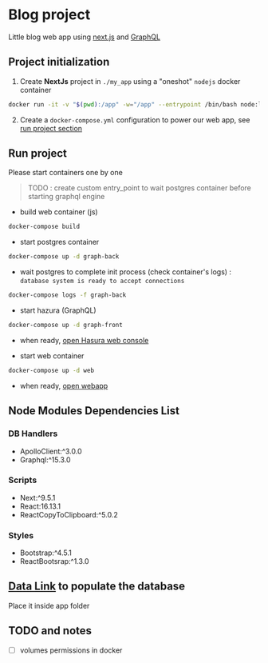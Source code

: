 
# Blog  project
Little blog web app using [next.js](https://nextjs.org/docs/) and [GraphQL](https://graphql.org)


## Project initialization

1. Create **NextJs** project in `./my_app` using a "oneshot" `nodejs` docker container 
```bash
docker run -it -v "$(pwd):/app" -w="/app" --entrypoint /bin/bash node:latest -c 'npx create-next-app my_app'
```
2. Create a `docker-compose.yml` configuration to power our web app, see [run project section](#run-project)

## Run project
Please start containers one by one
> TODO : create custom entry_point to wait postgres container before starting graphql engine

- build web container (js) 
```bash
docker-compose build
```

- start postgres container
```bash
docker-compose up -d graph-back
```

- wait postgres to complete init process (check container's logs) : `database system is ready to accept connections`

```bash 
docker-compose logs -f graph-back
```

- start hazura (GraphQL)
```bash
docker-compose up -d graph-front
```

- when ready, [open Hasura web console](http://localhost:8080)

- start web container
```bash
docker-compose up -d web
```
- when ready, [open webapp](http://localhost:3000)

## Node Modules Dependencies List
### DB Handlers
- ApolloClient:^3.0.0
- Graphql:^15.3.0
### Scripts
- Next:^9.5.1   
- React:16.13.1
- ReactCopyToClipboard:^5.0.2
### Styles
- Bootstrap:^4.5.1
- ReactBootsrap:^1.3.0

## [Data Link](https://drive.google.com/file/d/1LB3vQiT9nS9Y2V0VLGbyHaZrkv-hfLXD/view?usp=sharing) to populate the database
Place it inside app folder

## TODO and notes
- [ ] volumes permissions in docker


